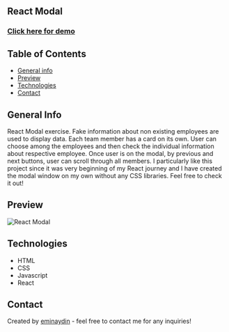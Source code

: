 ## React Modal

<a href="https://spa-modal.now.sh/" target="_blank"><h3 align="left">Click here for demo</h3></a>

## Table of Contents

- [General info](#general-info)
- [Preview](#preview)
- [Technologies](#technologies)
- [Contact](#contact)

## General Info

React Modal exercise. Fake information about non existing employees are used to display data. Each team member has a card on its own. User can choose among the employees and then check the individual information about respective employee. Once user is on the modal, by previous and next buttons, user can scroll through all members. I particularly like this project since it was very beginning of my React journey and I have created the modal window on my own without any CSS libraries. Feel free to check it out!

## Preview

![React Modal](src/assets/modal.gif)

## Technologies

- HTML
- CSS
- Javascript
- React

## Contact

Created by [eminaydin](https://github.com/eminaydin) - feel free to contact me for any inquiries!
